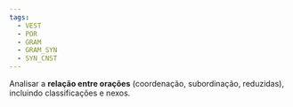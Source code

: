 ```yaml
---
tags:
  - VEST
  - POR
  - GRAM
  - GRAM_SYN
  - SYN_CNST
---
```

Analisar a **relação entre orações** (coordenação, subordinação, reduzidas), incluindo classificações e nexos.